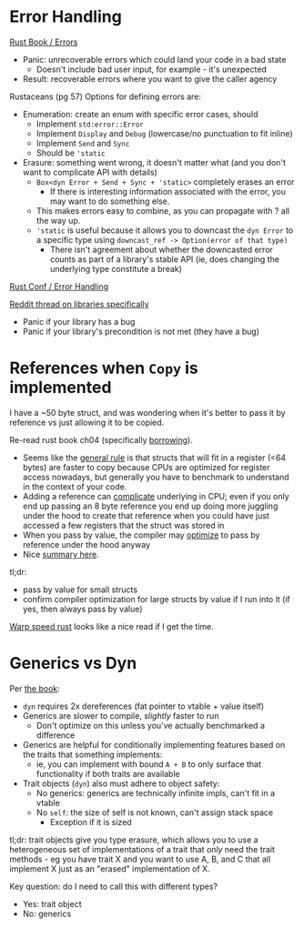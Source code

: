 # Error Handling

[Rust Book / Errors](https://doc.rust-lang.org/book/ch09-00-error-handling.html)
- Panic: unrecoverable errors which could land your code in a bad state
  - Doesn't include bad user input, for example - it's unexpected
- Result: recoverable errors where you want to give the caller agency

Rustaceans (pg 57)
Options for defining errors are:
- Enumeration: create an enum with specific error cases, should
  - Implement `std:error::Error`
  - Implement `Display` and `Debug` (lowercase/no punctuation to fit inline)
  - Implement `Send` and `Sync`
  - Should be `'static`
- Erasure: something went wrong, it doesn't matter what (and you don't
  want to complicate API with details)
  - `Box<dyn Error + Send + Sync + 'static>` completely erases an error
    - If there is interesting information associated with the error, 
      you may want to do something else.
  - This makes errors easy to combine, as you can propagate with ? all
    the way up.
  - `'static` is useful because it allows you to downcast the `dyn Error`
    to a specific type using `downcast_ref -> Option(error of that type)`
    - There isn't agreement about whether the downcasted error counts
      as part of a library's stable API (ie, does changing the 
      underlying type constitute a break)

[Rust Conf / Error Handling](https://www.youtube.com/watch?v=WzC7H83aDZc)

[Reddit thread on libraries specifically](https://www.reddit.com/r/rust/comments/9x17hn/comment/e9p5c9t/?utm_source=share&utm_medium=web3x&utm_name=web3xcss&utm_term=1&utm_content=share_button})
- Panic if your library has a bug
- Panic if your library's precondition is not met (they have a bug)

# References when `Copy` is implemented

I have a ~50 byte struct, and was wondering when it's better to pass
it by reference vs just allowing it to be copied.

Re-read rust book ch04 (specifically [borrowing](https://doc.rust-lang.org/book/ch04-02-references-and-borrowing.html)).
- Seems like the [general rule](https://users.rust-lang.org/t/what-is-faster-copy-or-passing-reference/80733/3)
  is that structs that will fit in a register (<64 bytes) are faster
  to copy because CPUs are optimized for register access nowadays,
  but generally you have to benchmark to understand in the context of
  your code.
- Adding a reference can [complicate](https://www.reddit.com/r/rust/comments/zzxz2e/comment/j2f551r/?utm_source=share&utm_medium=web3x&utm_name=web3xcss&utm_term=1&utm_content=share_button)
  underlying in CPU; even if you only end up passing an 8 byte reference
  you end up doing more juggling under the hood to create that reference
  when you could have just accessed a few registers that the struct was
  stored in
- When you pass by value, the compiler may [optimize](https://www.reddit.com/r/rust/comments/r8vxkv/comment/hn89fsn/?utm_source=share&utm_medium=web3x&utm_name=web3xcss&utm_term=1&utm_content=share_button)
  to pass by reference under the hood anyway
- Nice [summary here](https://www.reddit.com/r/rust/comments/r8vxkv/comment/hn8qux0/?utm_source=share&utm_medium=web3x&utm_name=web3xcss&utm_term=1&utm_content=share_button).

tl;dr: 
- pass by value for small structs
- confirm compiler optimization for large structs by value if I run
  into it (if yes, then always pass by value)

[Warp speed rust](http://troubles.md/rust-optimization/) looks like a
nice read if I get the time.

# Generics vs Dyn

Per [the book](https://www.lurklurk.org/effective-rust/generics.html#basic-comparisons):
* `dyn` requires 2x dereferences (fat pointer to vtable + value itself)
* Generics are slower to compile, _slightly_ faster to run
  * Don't optimize on this unless you've actually benchmarked a 
    difference
* Generics are helpful for conditionally implementing features based
  on the traits that something implements:
  * ie, you can implement with bound `A + B` to only surface that
    functionality if both traits are available
* Trait objects (`dyn`) also must adhere to object safety:
  * No generics: generics are technically infinite impls, can't fit in
    a vtable
  * No `self`: the size of self is not known, can't assign stack space
    * Exception if it is sized

tl;dr: trait objects give you type erasure, which allows you to use a
heterogeneous set of implementations of a trait that _only_ need the
trait methods - eg you have trait X and you want to use A, B, and C that
all implement X just as an "erased" implementation of X.

Key question: do I need to call this with different types?
- Yes: trait object
- No: generics
